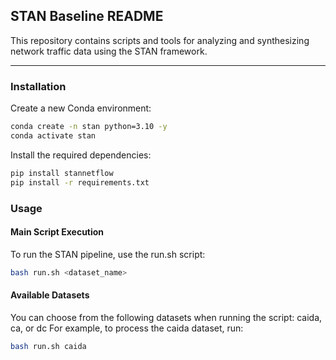 ## STAN Baseline README
This repository contains scripts and tools for analyzing and synthesizing network traffic data using the STAN framework.

---

### Installation
Create a new Conda environment:
```bash
conda create -n stan python=3.10 -y
conda activate stan
``` 

Install the required dependencies:
```bash
pip install stannetflow
pip install -r requirements.txt
``` 

### Usage
#### Main Script Execution
To run the STAN pipeline, use the run.sh script:

```bash
bash run.sh <dataset_name>
```
#### Available Datasets
You can choose from the following datasets when running the script: caida, ca, or dc
For example, to process the caida dataset, run:

```bash
bash run.sh caida
```
